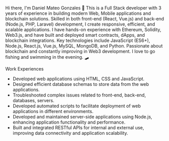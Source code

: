 Hi there, I'm Daniel Mateo Gonzales 👋
This is a Full Stack developer with 3 years of experience in building modern Web, Mobile applications and blockchain solutions.
Skilled in both front-end (React, Vue.js) and back-end (Node.js, PHP, Laravel) development, I create responsive, efficient, and scalable applications.
I have hands-on experience with Ethereum, Solidity, Web3.js, and have built and deployed smart contracts, dApps, and blockchain integrations.
Key technologies include JavaScript (ES6+), Node.js, React.js, Vue.js, MySQL, MongoDB, and Python.
Passionate about blockchain and constantly improving in Web3 development.
I love to go fishing and swimming in the evening. 🛹

Work Experiences
- Developed web applications using HTML, CSS and JavaScript.
- Designed efficient database schemas to store data from the web applications.
- Troubleshooted complex issues related to front-end, back-end, databases, servers.
- Developed automated scripts to facilitate deployment of web applications in different environments.
- Developed and maintained server-side applications using Node.js, enhancing application functionality and performance.
- Built and integrated RESTful APIs for internal and external use, improving data connectivity and application scalability.
